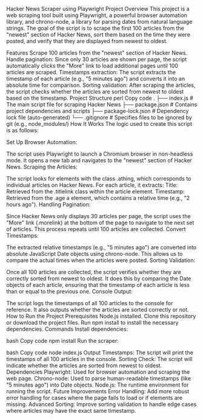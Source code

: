 Hacker News Scraper using Playwright
Project Overview
This project is a web scraping tool built using Playwright, a powerful browser automation library, and chrono-node, a library for parsing dates from natural language strings. The goal of the script is to scrape the first 100 articles from the "newest" section of Hacker News, sort them based on the time they were posted, and verify that they are displayed from newest to oldest.

Features
Scrape 100 articles from the "newest" section of Hacker News.
Handle pagination: Since only 30 articles are shown per page, the script automatically clicks the "More" link to load additional pages until 100 articles are scraped.
Timestamps extraction: The script extracts the timestamp of each article (e.g., "5 minutes ago") and converts it into an absolute time for comparison.
Sorting validation: After scraping the articles, the script checks whether the articles are sorted from newest to oldest based on the timestamp.
Project Structure
perl
Copy code
.
├── index.js          # The main script file for scraping Hacker News
├── package.json      # Contains project dependencies and scripts
├── package-lock.json # Dependency lock file (auto-generated)
└── .gitignore        # Specifies files to be ignored by git (e.g., node_modules/)
How It Works
The logic used to create this script is as follows:

Set Up Browser Automation:

The script uses Playwright to launch a Chromium browser in non-headless mode. It opens a new tab and navigates to the "newest" section of Hacker News.
Scraping the Articles:

The script looks for elements with the class .athing, which corresponds to individual articles on Hacker News.
For each article, it extracts:
Title: Retrieved from the .titlelink class within the article element.
Timestamp: Retrieved from the .age a element, which contains a relative time (e.g., "2 hours ago").
Handling Pagination:

Since Hacker News only displays 30 articles per page, the script uses the "More" link (.morelink) at the bottom of the page to navigate to the next set of articles.
This process repeats until 100 articles are collected.
Convert Timestamps:

The extracted relative timestamps (e.g., "5 minutes ago") are converted into absolute JavaScript Date objects using chrono-node. This allows us to compare the actual times when the articles were posted.
Sorting Validation:

Once all 100 articles are collected, the script verifies whether they are correctly sorted from newest to oldest. It does this by comparing the Date objects of each article, ensuring that the timestamp of each article is less than or equal to the previous one.
Console Output:

The script logs the timestamps of all 100 articles to the console for reference. It also outputs whether the articles are sorted correctly or not.
How to Run the Project
Prerequisites
Node.js installed.
Clone this repository or download the project files.
Run npm install to install the necessary dependencies.
Commands
Install dependencies:

bash
Copy code
npm install
Run the scraper:

bash
Copy code
node index.js
Output
Timestamps: The script will print the timestamps of all 100 articles in the console.
Sorting Check: The script will indicate whether the articles are sorted from newest to oldest.
Dependencies
Playwright: Used for browser automation and scraping the web page.
Chrono-node: Used to parse human-readable timestamps (like "5 minutes ago") into Date objects.
Node.js: The runtime environment for running the script.
Future Improvements
Error Handling: Add more robust error handling for cases where the page fails to load or if elements are missing.
Advanced Sorting: Improve sorting validation to handle edge cases where articles may have the exact same timestamp.